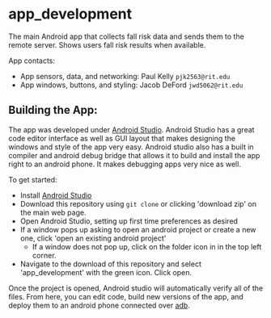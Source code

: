 # app_development

The main Android app that collects fall risk data and sends them to the remote server. Shows users fall risk results when available. 

App contacts:
* App sensors, data, and networking: Paul Kelly `pjk2563@rit.edu` 
* App windows, buttons, and styling: Jacob DeFord `jwd5062@rit.edu`

## Building the App: 
The app was developed under [Android Studio](https://developer.android.com/studio). Android Studio has a great code editor interface as well as GUI layout that makes designing the windows and style of the app very easy. Android studio also has a built in compiler and android debug bridge that allows it to build and install the app right to an android phone. It makes debugging apps very nice as well. 

To get started:
* Install [Android Studio](https://developer.android.com/studio)
* Download this repository using `git clone` or clicking 'download zip' on the main web page. 
* Open Android Studio, setting up first time preferences as desired
* If a window pops up asking to open an android project or create a new one, click 'open an existing android project'
  * If a window does not pop up, click on the folder icon in in the top left corner. 
* Navigate to the download of this repository and select 'app_development' with the green icon. Click open.

Once the project is opened, Android studio will automatically verify all of the files. From here, you can edit code, build new versions of the app, and deploy them to an android phone connected over [adb](https://developer.android.com/studio/command-line/adb). 
